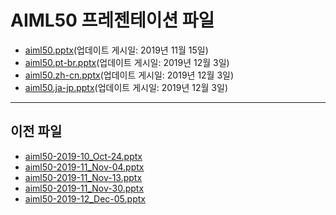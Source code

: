 <!--
This is a machine generated file, and should not be edited, as it will be overwritten with future updates.
-->

# <a name="aiml50-presentation-files"></a>AIML50 프레젠테이션 파일

- [aiml50.pptx](https://globaleventcdn.blob.core.windows.net/assets/aiml/aiml50/aiml50.ko-kr.pptx)(업데이트 게시일: 2019년 11월 15일)
- [aiml50.pt-br.pptx](https://globaleventcdn.blob.core.windows.net/assets/aiml/aiml50/aiml50.pt-br.ko-kr.pptx)(업데이트 게시일: 2019년 12월 3일)
- [aiml50.zh-cn.pptx](https://globaleventcdn.blob.core.windows.net/assets/aiml/aiml50/aiml50.zh-cn.ko-kr.pptx)(업데이트 게시일: 2019년 12월 3일)
- [aiml50.ja-jp.pptx](https://globaleventcdn.blob.core.windows.net/assets/aiml/aiml50/aiml50.ja-jp.ko-kr.pptx)(업데이트 게시일: 2019년 12월 3일)
---
## <a name="historical-files"></a>이전 파일
- [aiml50-2019-10_Oct-24.pptx](https://globaleventcdn.blob.core.windows.net/assets/aiml/aiml50/aiml50-2019-10_Oct-24.ko-kr.pptx)
- [aiml50-2019-11_Nov-04.pptx](https://globaleventcdn.blob.core.windows.net/assets/aiml/aiml50/aiml50-2019-11_Nov-04.ko-kr.pptx)
- [aiml50-2019-11_Nov-13.pptx](https://globaleventcdn.blob.core.windows.net/assets/aiml/aiml50/aiml50-2019-11_Nov-13.ko-kr.pptx)
- [aiml50-2019-11_Nov-30.pptx](https://globaleventcdn.blob.core.windows.net/assets/aiml/aiml50/aiml50-2019-11_Nov-30.ko-kr.pptx)
- [aiml50-2019-12_Dec-05.pptx](https://globaleventcdn.blob.core.windows.net/assets/aiml/aiml50/aiml50.ja-jp-2019-12_Dec-05.ko-kr.pptx)


